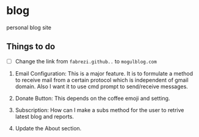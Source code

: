 # blog
personal blog site


## Things to do

- [ ] Change the link from `fabrezi.github..` to `mogulblog.com`


1. Email Configuration: This is a major feature. It is to formulate a method
to receive mail from a certain protocol which is independent of gmail domain.
Also I want it to use cmd prompt to send/receive messages.

2. Donate Button: This depends on the coffee emoji and setting.

3. Subscription: How can I make a subs method for the user to retrive
latest blog and reports.

4. Update the About section.